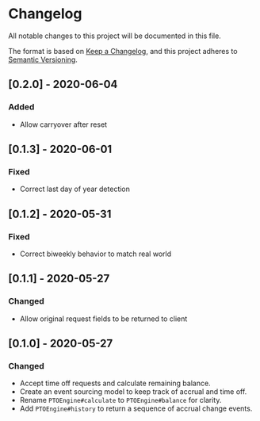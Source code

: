 # Changelog

All notable changes to this project will be documented in this file.

The format is based on [Keep a Changelog](https://keepachangelog.com/en/1.0.0/),
and this project adheres to [Semantic Versioning](https://semver.org/spec/v2.0.0.html).

## [0.2.0] - 2020-06-04

### Added
* Allow carryover after reset

## [0.1.3] - 2020-06-01

### Fixed
* Correct last day of year detection

## [0.1.2] - 2020-05-31

### Fixed
* Correct biweekly behavior to match real world

## [0.1.1] - 2020-05-27

### Changed
* Allow original request fields to be returned to client

## [0.1.0] - 2020-05-27

### Changed
* Accept time off requests and calculate remaining balance.
* Create an event sourcing model to keep track of accrual and time off.
* Rename `PTOEngine#calculate` to `PTOEngine#balance` for clarity.
* Add `PTOEngine#history` to return a sequence of accrual change events.
